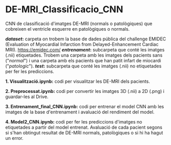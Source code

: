 # DE-MRI_Classificacio_CNN
CNN de classificació d'imatges DE-MRI (normals o patològiques) que cobreixen el ventricle esquerre en patològiques o normals. 

  **_dataset_:** carpeta on trobem la base de dades pública del challenge EMIDEC (Evaluation of Myocardial Infarction from Delayed-Enhancement Cardiac MRI).
  https://emidec.com/
       **_entrenament_:** subcarpeta que conté les imatges (.nii) etiquetades. Trobem una carpeta amb les imatges dels pacients sans ("_normal_") i una carpeta          amb els pacients que han patit infart de miocardi ("_patologic_").
       **_test_:** subcarpeta que conté les imatges (.nii) no etiquetades per fer les prediccions.
       

  **1. Visualització.ipynb:** codi per visualitzar les DE-MRI dels pacients.
  
  **2. Preprocessat.ipynb:** codi per convertir les imatges 3D (.nii) a 2D (.png) i guardar-les al Drive. 
  
  **3. Entrenament_final_CNN.ipynb:** codi per entrenar el model CNN amb les imatges de la base d'entrenament i avaluació del rendiment del model. 
  
  **4. Model2_CNN.ipynb:** codi per fer les prediccions d'imatges no etiquetades a partir del model entrenat. Avaluació de cada pacient segons si s'han obtingut        resultat de DE-MRI normals, patològiques o si hi ha hagut un error.  
